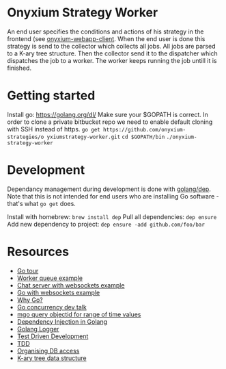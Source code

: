 # Onyxium Strategy Worker
An end user specifies the conditions and actions of his strategy in the frontend (see [onyxium-webapp-client](https://github.com/onyxium-strategies/onyxium-webapp-client). When the end user is done this strategy is send to the collector which collects all jobs. All jobs are parsed to a K-ary tree structure. Then the collector send it to the dispatcher which dispatches the job to a worker. The worker keeps running the job untill it is finished.

# Getting started
Install go: https://golang.org/dl/
Make sure your $GOPATH is correct. In order to clone a private bitbucket repo we need to enable default cloning with SSH instead of https.
`go get https://github.com/onyxium-strategies/o yxiumstrategy-worker.git`
`cd $GOPATH/bin`
`./onyxium-strategy-worker`

# Development
Dependancy management during development is done with [golang/dep](https://golang.github.io/dep/docs/introduction.html).
Note that this is not intended for end users who are installing Go software - that's what `go get` does.

Install with homebrew: `brew install dep`
Pull all dependencies: `dep ensure`
Add new dependency to project: `dep ensure -add github.com/foo/bar`

# Resources
* [Go tour](https://tour.golang.org/welcome/1)
* [Worker queue example](http://nesv.github.io/golang/2014/02/25/worker-queues-in-go.html)
* [Chat server with websockets example](https://scotch.io/bar-talk/build-a-realtime-chat-server-with-go-and-websockets)
* [Go with websockets example](https://jacobmartins.com/2016/03/07/practical-golang-using-websockets/)
* [Why Go?](https://medium.com/@kevalpatel2106/why-should-you-learn-go-f607681fad65)
* [Go concurrency dev talk](https://www.youtube.com/watch?v=f6kdp27TYZs)
* [mgo query objectid for range of time values](https://stackoverflow.com/questions/31502195/mgo-query-objectid-for-range-of-time-values)
* [Dependency Injection in Golang](https://medium.com/@zach_4342/dependency-injection-in-golang-e587c69478a8)
* [Golang Logger](https://github.com/Sirupsen/logrus)
* [Test Driven Development](https://leanpub.com/golang-tdd/read#leanpub-auto-test-driven-development)
* [TDD](https://www.binpress.com/tutorial/getting-started-with-go-and-test-driven-development/160)
* [Organising DB access](http://www.alexedwards.net/blog/organising-database-access)
* [K-ary tree data structure](https://en.m.wikipedia.org/wiki/Left-child_right-sibling_binary_tree)
